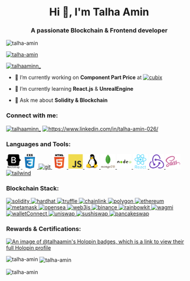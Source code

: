 <h1 align="center">Hi 👋, I'm Talha Amin</h1>
<h3 align="center">A passionate Blockchain & Frontend developer</h3>

<p align="left"> <img src="https://komarev.com/ghpvc/?username=talha-amin&label=Profile%20views&color=0e75b6&style=flat" alt="talha-amin" /> </p>

<p align="left"> <a href="https://github.com/ryo-ma/github-profile-trophy"><img src="https://github-profile-trophy.vercel.app/?username=talha-amin" alt="talha-amin" /></a> </p>

<p align="left"> <a href="https://twitter.com/talhaaminn_" target="blank"><img src="https://img.shields.io/twitter/follow/talhaaminn_?logo=twitter&style=for-the-badge" alt="talhaaminn_" /></a> </p>

- 🔭 I’m currently working on **Component Part Price** at <a href="https://www.cubix.co/" target="blank"><img src="https://www.cubix.co/themes/responsiv-clean/assets/img/cubix-logo.svg" alt="cubix" /></a> 

- 🌱 I’m currently learning **React.js** & **UnrealEngine** 

- 💬 Ask me about **Solidity & Blockchain**

<h3 align="left">Connect with me:</h3>
<p align="left">
<a href="https://twitter.com/talhaaminn_" target="blank"><img align="center" src="https://raw.githubusercontent.com/rahuldkjain/github-profile-readme-generator/master/src/images/icons/Social/twitter.svg" alt="talhaaminn_" height="30" width="40" /></a>
<a href="https://linkedin.com/in/https://www.linkedin.com/in/talha-amin-026/" target="blank"><img align="center" src="https://raw.githubusercontent.com/rahuldkjain/github-profile-readme-generator/master/src/images/icons/Social/linked-in-alt.svg" alt="https://www.linkedin.com/in/talha-amin-026/" height="30" width="40" /></a>
</p>

<h3 align="left">Languages and Tools:</h3>
<p align="left"> <a href="https://getbootstrap.com" target="_blank" rel="noreferrer"> <img src="https://raw.githubusercontent.com/devicons/devicon/master/icons/bootstrap/bootstrap-plain-wordmark.svg" alt="bootstrap" width="40" height="40"/> </a> <a href="https://www.w3schools.com/css/" target="_blank" rel="noreferrer"> <img src="https://raw.githubusercontent.com/devicons/devicon/master/icons/css3/css3-original-wordmark.svg" alt="css3" width="40" height="40"/> </a> <a href="https://git-scm.com/" target="_blank" rel="noreferrer"> <img src="https://www.vectorlogo.zone/logos/git-scm/git-scm-icon.svg" alt="git" width="40" height="40"/> </a> <a href="https://www.w3.org/html/" target="_blank" rel="noreferrer"> <img src="https://raw.githubusercontent.com/devicons/devicon/master/icons/html5/html5-original-wordmark.svg" alt="html5" width="40" height="40"/> </a> <a href="https://developer.mozilla.org/en-US/docs/Web/JavaScript" target="_blank" rel="noreferrer"> <img src="https://raw.githubusercontent.com/devicons/devicon/master/icons/javascript/javascript-original.svg" alt="javascript" width="40" height="40"/> </a> <a href="https://www.linux.org/" target="_blank" rel="noreferrer"> <img src="https://raw.githubusercontent.com/devicons/devicon/master/icons/linux/linux-original.svg" alt="linux" width="40" height="40"/> </a> <a href="https://www.mongodb.com/" target="_blank" rel="noreferrer"> <img src="https://raw.githubusercontent.com/devicons/devicon/master/icons/mongodb/mongodb-original-wordmark.svg" alt="mongodb" width="40" height="40"/> </a> <a href="https://nodejs.org" target="_blank" rel="noreferrer"> <img src="https://raw.githubusercontent.com/devicons/devicon/master/icons/nodejs/nodejs-original-wordmark.svg" alt="nodejs" width="40" height="40"/> </a> <a href="https://reactjs.org/" target="_blank" rel="noreferrer"> <img src="https://raw.githubusercontent.com/devicons/devicon/master/icons/react/react-original-wordmark.svg" alt="react" width="40" height="40"/> </a> <a href="https://redux.js.org" target="_blank" rel="noreferrer"> <img src="https://raw.githubusercontent.com/devicons/devicon/master/icons/redux/redux-original.svg" alt="redux" width="40" height="40"/> </a> <a href="https://sass-lang.com" target="_blank" rel="noreferrer"> <img src="https://raw.githubusercontent.com/devicons/devicon/master/icons/sass/sass-original.svg" alt="sass" width="40" height="40"/> </a> <a href="https://tailwindcss.com/" target="_blank" rel="noreferrer"> <img src="https://www.vectorlogo.zone/logos/tailwindcss/tailwindcss-icon.svg" alt="tailwind" width="40" height="40"/> </a> 
<h3 align="left">Blockchain Stack:</h3>
 <a href="https://soliditylang.org/" target="_blank" rel="noreferrer"> <img src="https://seeklogo.com/images/S/solidity-logo-D29CC3EB00-seeklogo.com.png" alt="solidity" width="40" height="40"/> </a> <a href="https://hardhat.org/" target="_blank" rel="noreferrer"> <img src="https://seeklogo.com/images/H/hardhat-logo-888739EBB4-seeklogo.com.png" alt="hardhat" width="40" height="40"/> </a> <a href="https://trufflesuit.com/" target="_blank" rel="noreferrer"> <img src="https://seeklogo.com/images/T/truffle-logo-2DC7EBABF2-seeklogo.com.png" alt="truffle" width="40" height="40"/> </a> <a href="https://chain.link/" target="_blank" rel="noreferrer"> <img src="https://seeklogo.com/images/C/chainlink-link-logo-CDF7095A43-seeklogo.com.png" alt="chainlink" width="40" height="40"/> </a> <a href="https://polygon.technology" target="_blank" rel="noreferrer"> <img src="https://seeklogo.com/images/P/polygon-matic-logo-1DFDA3A3A8-seeklogo.com.png" alt="polygon" width="40" height="40"/> </a> <a href="https://ethereum.org" target="_blank" rel="noreferrer"> <img src="https://seeklogo.com/images/E/ethereum-logo-DE26DD608D-seeklogo.com.png" alt="ethereum" width="40" height="40"/> </a>
<a href="https://metamask.io" target="_blank" rel="noreferrer"> <img src="https://seeklogo.com/images/M/metamask-logo-09EDE53DBD-seeklogo.com.png" alt="metamask" width="40" height="40"/> </a> <a href="https://opensea.io" target="_blank" rel="noreferrer"> <img src="https://seeklogo.com/images/O/opensea-logo-7DE9D85D62-seeklogo.com.png" alt="opensea" width="40" height="40"/> </a> <a href="https://web3js.readthedocs.io/" target="_blank" rel="noreferrer"> <img src="https://seeklogo.com/images/W/web3js-logo-62DEE79B50-seeklogo.com.png" alt="web3js" width="40" height="40"/> </a> <a href="https://www.binance.com/en" target="_blank" rel="noreferrer"> <img src="https://seeklogo.com/images/B/binance-coin-bnb-logo-97F9D55608-seeklogo.com.png" alt="binance" width="40" height="40"/> </a> <a href="https://www.rainbowkit.com/" target="_blank" rel="noreferrer"> <img src="https://www.rainbowkit.com/rainbow.svg" alt="rainbowkit" width="40" height="40"/> </a> <a href="https://www.wagmi.sh" target="_blank" rel="noreferrer"> <img src="https://raw.githubusercontent.com/wagmi-dev/.github/main/content/logo-dark.svg" alt="wagmi" width="40" height="40"/> </a> <a href="https://walletconnect.com/" target="_blank" rel="noreferrer"> <img src="https://avatars.githubusercontent.com/u/37784886?s=200&v=4" alt="walletConnect" width="40" height="40"/> </a> <a href="https://uniswap.org/" target="_blank" rel="noreferrer"> <img src="https://avatars.githubusercontent.com/u/36115574?s=200&v=4" alt="uniswap" width="40" height="40"/> </a> <a href="https://sushi.com" target="_blank" rel="noreferrer"> <img src="https://avatars.githubusercontent.com/u/72222929?s=200&v=4" alt="sushiswap" width="40" height="40"/> </a> <a href="https://pancakeswap.finance" target="_blank" rel="noreferrer"> <img src="https://avatars.githubusercontent.com/u/71247426?s=200&v=4" alt="pancakeswap" width="40" height="40"/> </a>    </p>

<h3 align="left">Rewards & Certifications: </h3>

[![An image of @talhaamin's Holopin badges, which is a link to view their full Holopin profile](https://holopin.me/talhaamin)](https://holopin.io/@talhaamin)


<p><img align="left" src="https://github-readme-stats.vercel.app/api/top-langs?username=talha-amin&show_icons=true&locale=en&layout=compact" alt="talha-amin" /></p>

<p>&nbsp;<img align="center" src="https://github-readme-stats.vercel.app/api?username=talha-amin&show_icons=true&locale=en" alt="talha-amin" /></p>

<p><img align="center" src="https://github-readme-streak-stats.herokuapp.com/?user=talha-amin&" alt="talha-amin" /></p>

